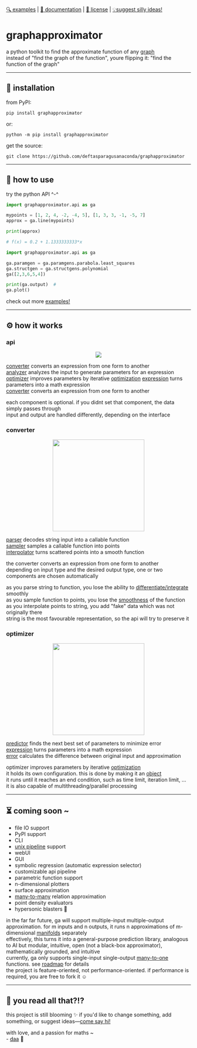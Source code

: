 [🔍 examples][examples] | [📖 documentation][documentation] | [📜 license][license] | [💡suggest silly ideas!][contact]  

# graphapproximator
a python toolkit to find the approximate function of any [graph][graph]  
instead of "find the graph of the function", youre flipping it: "find the function of the graph"

--- 
## 💾 installation

from PyPI:
```shell
pip install graphapproximator
```
or:
```shell
python -m pip install graphapproximator
```

get the source:
```shell
git clone https://github.com/deftasparagusanaconda/graphapproximator
```

---
## 🔧 how to use
<!-- run it as an app:
```bash
./launcher.sh
```
or:
```python
python3 launcher.py
# "python3 launcher.py --headless" to launch the CLI!
```
or -->try the python API ^-^
```python
import graphapproximator.api as ga

mypoints = [1, 2, 4, -2, -4, 5], [1, 3, 3, -1, -5, 7]
approx = ga.line(mypoints)

print(approx)

# f(x) = 0.2 + 1.1333333333*x
```
```python
import graphapproximator.api as ga

ga.paramgen = ga.paramgens.parabola.least_squares
ga.structgen = ga.structgens.polynomial
ga([2,3,6,5,4])

print(ga.output)  # 
ga.plot()
```
check out more [examples!][examples]

---
## ⚙️ how it works

### api
<p align="center">
        <img src="https://github.com/deftasparagusanaconda/graphapproximator/blob/main/documentation/diagrams/api.webp">
</p>

[converter](#converter) converts an expression from one form to another  
[analyzer][functional analysis] analyzes the input to generate parameters for an expression  
[optimizer](#optimizer) improves parameters by iterative [optimization][optimization]
[expression][expression] turns parameters into a math expression  
[converter](#converter) converts an expression from one form to another  

each component is optional. if you didnt set that component, the data simply passes through  
input and output are handled differently, depending on the interface  

### converter

<p align="center">
        <img height="250" src="https://github.com/deftasparagusanaconda/graphapproximator/blob/main/documentation/diagrams/converter.webp">
</p>

[parser][parsing] decodes string input into a callable function  
[sampler][sampling] samples a callable function into points  
[interpolator][interpolation] turns scattered points into a smooth function

the converter converts an expression from one form to another  
depending on input type and the desired output type, one or two components are chosen automatically  

as you parse string to function, you lose the ability to [differentiate/integrate](https://en.wikipedia.org/wiki/Differential_calculus) smoothly  
as you sample function to points, you lose the [smoothness][smoothness] of the function  
as you interpolate points to string, you add "fake" data which was not originally there  
string is the most favourable representation, so the api will try to preserve it

### optimizer

<p align="center">
        <img height="250" src="https://github.com/deftasparagusanaconda/graphapproximator/blob/main/documentation/diagrams/optimizer.webp">
</p>

[predictor][iterative method] finds the next best set of parameters to minimize error  
[expression][expression] turns parameters into a math expression  
[error][error analysis] calculates the difference between original input and approximation  

optimizer improves parameters by iterative [optimization][optimization]  
it holds its own configuration. this is done by making it an [object][object in cs]  
it runs until it reaches an end condition, such as time limit, iteration limit, ...  
it is also capable of multithreading/parallel processing  

---
## ⏳ coming soon ~
- file IO support  
- PyPI support  
- CLI
- [unix pipeline](https://en.wikipedia.org/wiki/Pipeline_(Unix)) support
- webUI  
- GUI  
- symbolic regression (automatic expression selector)  
- customizable api pipeline  
- parametric function support  
- n-dimensional plotters  
- surface approximation  
- [many-to-many][relation types] relation approximation  
- point density evaluators  
- hypersonic blasters 🚀  

in the far far future, ga will support multiple-input multiple-output approximation. for m inputs and n outputs, it runs n approximations of m-dimensional [manifolds][manifold] separately  
effectively, this turns it into a general-purpose prediction library, analogous to AI but modular, intuitive, open (not a black-box approximator), mathematically grounded, and intuitive  
currently, ga only supports single-input single-output [many-to-one][relation types] functions. see [roadmap][roadmap] for details  
the project is feature-oriented, not performance-oriented. if performance is required, you are free to fork it ☺️  

---
## 📔 you read all that?!?

this project is still blooming ✨ if you'd like to change something, add something, or suggest ideas—[come say hi!][contact]

with love, and a passion for maths ~  
\- [daa][contact] 🌸

[examples]: https://github.com/deftasparagusanaconda/graphapproximator/tree/main/examples/  
[documentation]: https://github.com/deftasparagusanaconda/graphapproximator/tree/main/documentation/  
[license]: https://github.com/deftasparagusanaconda/graphapproximator/tree/main/LICENSE  
[contact]: https://discordapp.com/users/608255432859058177
[roadmap]: <https://github.com/deftasparagusanaconda/graphapproximator/tree/main/documentation/personal rants/roadmap MIMO.txt>

[graph]: https://en.wikipedia.org/wiki/Graph_of_a_function  
[function]: https://en.wikipedia.org/wiki/Function_(mathematics)
[functional analysis]: https://en.wikipedia.org/wiki/Functional_analysis
[approximation]: https://en.wikipedia.org/wiki/Approximation_theory
[manifold]: https://en.wikipedia.org/wiki/Manifold
[smoothness]: https://en.wikipedia.org/wiki/Smoothness
[parsing]: https://en.wikipedia.org/wiki/Parsing
[sampling]: https://en.wikipedia.org/wiki/Sampling_(statistics)
[interpolation]: https://en.wikipedia.org/wiki/Interpolation
[optimization]: https://en.wikipedia.org/wiki/Mathematical_optimization
[iterative method]: https://en.wikipedia.org/wiki/Iterative_method
[expression]: https://en.wikipedia.org/wiki/Expression_(mathematics)
[error analysis]: https://en.wikipedia.org/wiki/Error_analysis_(mathematics)
[relation types]: https://en.wikipedia.org/wiki/Relation_(mathematics)#Combinations_of_properties
[object in cs]: https://en.wikipedia.org/wiki/Object_(computer_science)


